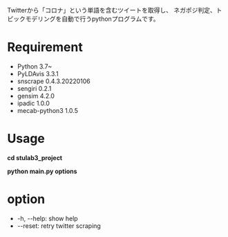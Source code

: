 Twitterから「コロナ」という単語を含むツイートを取得し、
ネガポジ判定、トピックモデリングを自動で行うpythonプログラムです。

# Requirement
* Python 3.7~
* PyLDAvis 3.3.1
* snscrape 0.4.3.20220106
* sengiri 0.2.1
* gensim 4.2.0
* ipadic 1.0.0
* mecab-python3 1.0.5


# Usage
**cd stulab3_project**

**python main.py options**

# option
* -h, --help: show help
* --reset: retry twitter scraping
